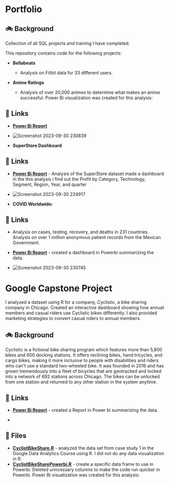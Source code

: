 # Portfolio

## 🚲 Background
Collection of all SQL projects and training I have completed.

This repository contains code for the following projects:

- **Bellabeats**

    -  Analysis on Fitbit data for 33 different users.
  
- **Anime Ratings**

    -  Analysis of over 20,000 animes to determine what makes an anime successful.
      Power Bi visualization was created for this analysis:

## 🔗 Links
 -  [**Power Bi Report**](https://app.powerbi.com/groups/me/reports/b5deaf9e-e0d8-44a1-8e1f-5acdb17d9119/ReportSection?experience=power-bi)


    
- ![**Screenshot 2023-09-30 230839**](https://github.com/FarazTheAnalyst/Portfolio/assets/110542630/5b34d17a-ee37-4fc3-8706-b313fab9d2db)

- **SuperStore Dashboard**   
    
## 🔗 Links   

- [**Power Bi Report**](https://app.powerbi.com/groups/me/reports/4b4a62ed-a139-4bb3-95fb-d7f9cc3fa583/ReportSection?experience=power-bi) -  Analysis of the SuperStore dataset made a dashboard in the this analysis
       i find out the
       Profit by Category, Technology, Segment, Region, Year, and quarter

  
- ![**Screenshot 2023-09-30 224917**](https://github.com/FarazTheAnalyst/Portfolio/assets/110542630/aabc0305-0f99-436f-9880-2be7d31f3be6)


- **COVID Worldwide:**

## 🔗 Links
   -   Analysis on cases, testing, recovery, and deaths in 231 countries.
        Analysis on over 1 million anonymous patient records from the Mexican Government.



-  [**Power Bi Report**](https://app.powerbi.com/groups/me/reports/1e780423-7103-429a-8b46-bf84f6c48198/ReportSection5942ecf7ae0e940e0435?experience=power-bi) - created a dashboard in Powerbi summarizing the data.
  
- ![Screenshot 2023-09-30 230745](https://github.com/FarazTheAnalyst/Portfolio/assets/110542630/eb6884b6-518a-4e6b-8232-9104aef7c178)

# Google Capstone Project

I analyzed a dataset using R for a company, Cyclistic, a bike sharing company in Chicago. Created an interactive dashboard showing how annual members and casual riders use Cyclistic bikes differently. I also provided marketing strategies to convert casual riders to annual members. 

## 🚲 Background
Cyclistic is a fictional bike sharing program which features more than 5,800 bikes and 600 docking stations. It offers reclining bikes, hand tricycles, and cargo bikes, making it more inclusive to people with disabilities and riders who can't use a standard two-wheeled bike. It was founded in 2016 and has grown tremendously into a fleet of bicycles that are geotracked and locked into a network of 692 stations across Chicago. The bikes can be unlocked from one station and returned to any other station in the system anytime. 

## 🔗 Links
- [**Power Bi Report**](https://app.powerbi.com/groups/me/reports/8ee6a06d-21ff-48cc-a3a9-d291bf5656aa/ReportSection?experience=power-bi) - created a Report in Power bi summarizing the data.

- 

## 📁 Files
- [**CyclistBikeShare.R**](https://github.com/FarazTheAnalyst/Portfolio/blob/main/CyclistBikeShare.R) - analyzed the data set from case study 1 in the Google Data Analytics Course using R. I did not do any data visualization in R. 
- [**CyclistBikeSharePowerbi.R**](https://github.com/FarazTheAnalyst/Portfolio/blob/main/CyclistBikeSharePowerbi.R) - create a specific data frame to use in Powerbi. Deleted unncessary columns to make the code run quicker in Powerbi.
    Power Bi visualization was created for this analysis:

